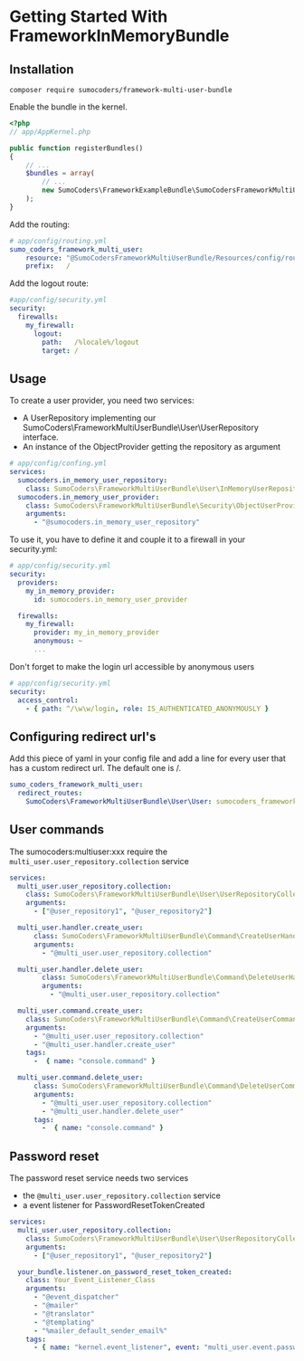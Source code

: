 # Getting Started With FrameworkInMemoryBundle


## Installation

    composer require sumocoders/framework-multi-user-bundle

Enable the bundle in the kernel.

```php
<?php
// app/AppKernel.php

public function registerBundles()
{
    // ...
    $bundles = array(
        // ...
        new SumoCoders\FrameworkExampleBundle\SumoCodersFrameworkMultiUserBundle(),
    );
}
```

Add the routing:

```yaml
# app/config/routing.yml
sumo_coders_framework_multi_user:
    resource: "@SumoCodersFrameworkMultiUserBundle/Resources/config/routing.yml"
    prefix:   /
```

Add the logout route:

```yaml
#app/config/security.yml
security:
  firewalls:
    my_firewall:
      logout:
        path:   /%locale%/logout
        target: /
```

## Usage

To create a user provider, you need two services:

* A UserRepository implementing our
SumoCoders\FrameworkMultiUserBundle\User\UserRepository interface.
* An instance of the ObjectProvider getting the repository as argument

```yaml
# app/config/confing.yml
services:
  sumocoders.in_memory_user_repository:
    class: SumoCoders\FrameworkMultiUserBundle\User\InMemoryUserRepository
  sumocoders.in_memory_user_provider:
    class: SumoCoders\FrameworkMultiUserBundle\Security\ObjectUserProvider
    arguments:
      - "@sumocoders.in_memory_user_repository"
```

To use it, you have to define it and couple it to a firewall in your security.yml:

```yaml
# app/config/security.yml
security:
  providers:
    my_in_memory_provider:
      id: sumocoders.in_memory_user_provider

  firewalls:
    my_firewall:
      provider: my_in_memory_provider
      anonymous: ~
      ...
```

Don't forget to make the login url accessible by anonymous users

```yaml
# app/config/security.yml
security:
  access_control:
    - { path: ^/\w\w/login, role: IS_AUTHENTICATED_ANONYMOUSLY }
```

## Configuring redirect url's

Add this piece of yaml in your config file and add a line for every user that has
a custom redirect url. The default one is /.

```yaml
sumo_coders_framework_multi_user:
  redirect_routes:
    SumoCoders\FrameworkMultiUserBundle\User\User: sumocoders_frameworkexample_bootstrap_carousel
```

## User commands

The sumocoders:multiuser:xxx require the `multi_user.user_repository.collection` service

```yaml
services:
  multi_user.user_repository.collection:
    class: SumoCoders\FrameworkMultiUserBundle\User\UserRepositoryCollection
    arguments:
      - ["@user_repository1", "@user_repository2"]

  multi_user.handler.create_user:
      class: SumoCoders\FrameworkMultiUserBundle\Command\CreateUserHandler
      arguments:
        - "@multi_user.user_repository.collection"

  multi_user.handler.delete_user:
        class: SumoCoders\FrameworkMultiUserBundle\Command\DeleteUserHandler
        arguments:
          - "@multi_user.user_repository.collection"

  multi_user.command.create_user:
    class: SumoCoders\FrameworkMultiUserBundle\Command\CreateUserCommand
    arguments:
      - "@multi_user.user_repository.collection"
      - "@multi_user.handler.create_user"
    tags:
      -  { name: "console.command" }

  multi_user.command.delete_user:
      class: SumoCoders\FrameworkMultiUserBundle\Command\DeleteUserCommand
      arguments:
        - "@multi_user.user_repository.collection"
        - "@multi_user.handler.delete_user"
      tags:
        -  { name: "console.command" }
```

## Password reset

The password reset service needs two services

* the `@multi_user.user_repository.collection` service
* a event listener for PasswordResetTokenCreated

```yaml
services:
  multi_user.user_repository.collection:
    class: SumoCoders\FrameworkMultiUserBundle\User\UserRepositoryCollection
    arguments:
      - ["@user_repository1", "@user_repository2"]

  your_bundle.listener.on_password_reset_token_created:
    class: Your_Event_Listener_Class
    arguments:
      - "@event_dispatcher"
      - "@mailer"
      - "@translator"
      - "@templating"
      - "%mailer_default_sender_email%"
    tags:
      - { name: "kernel.event_listener", event: "multi_user.event.password_reset_token_created", method: "onPasswordResetTokenCreated" }
```
